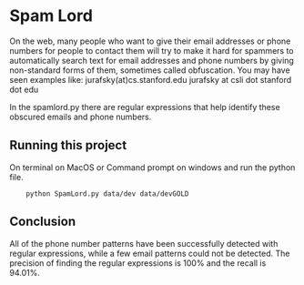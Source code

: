 # Spam Lord

On the web, many people who want to give their email addresses or phone numbers for people to
contact them will try to make it hard for spammers to automatically search text for email
addresses and phone numbers by giving non-standard forms of them, sometimes called
obfuscation. You may have seen examples like:
jurafsky(at)cs.stanford.edu
jurafsky at csli dot stanford dot edu

In the spamlord.py there are regular expressions that help identify these obscured emails and phone numbers.

## Running this project
On terminal on MacOS or Command prompt on windows and run the python file.
    
        python SpamLord.py data/dev data/devGOLD
    
## Conclusion
All of the phone number patterns have been successfully detected with regular expressions, while a few email patterns could not be detected. The precision of finding the regular expressions is 100% and the recall is 94.01%.
